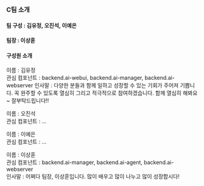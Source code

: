 ### C팀 소개

#### 팀 구성 : 김유정, 오진석, 이예은
#### 팀장 : 이상훈

#### 구성원 소개
이름 : 김유정  
관심 컴포넌트 : backend.ai-webui, backend.ai-manager, backend.ai-webserver
인사말 : 다양한 분들과 함께 일하고 성장할 수 있는 기회가 주어져 기쁩니다. 꼭 완주할 수 있도록 열심히 그리고 적극적으로 참여하겠습니다. 함께 열심히 해봐요~ 잘부탁드립니다!!

이름 : 오진석  
관심 컴포넌트 : ...

이름 : 이예은  
관심 컴포넌트 : ...

이름 : 이상훈  
관심 컴포넌트 : backend.ai-manager, backend.ai-agent, backend.ai-webserver  
인사말 : 어쩌다 팀장, 이상훈입니다. 많이 배우고 많이 나누고 많이 성장합시다!  
